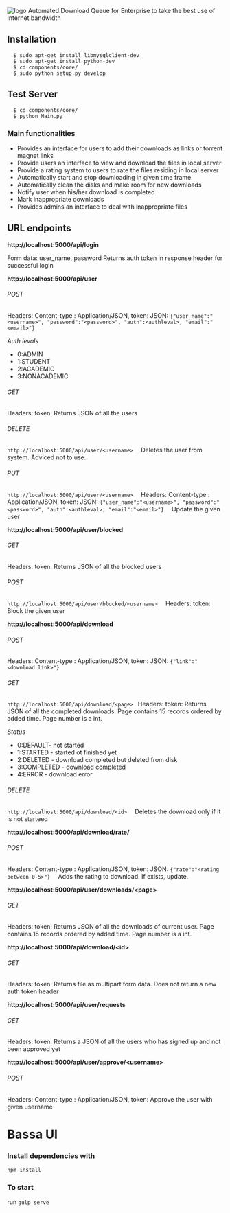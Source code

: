
![logo](http://gdurl.com/7XYK)
Automated Download Queue for Enterprise to take the best use of Internet bandwidth

## Installation
```
  $ sudo apt-get install libmysqlclient-dev
  $ sudo apt-get install python-dev
  $ cd components/core/
  $ sudo python setup.py develop
```

## Test Server
```
  $ cd components/core/
  $ python Main.py
```

### Main functionalities
* Provides an interface for users to add their downloads as links or torrent magnet links
* Provide users  an interface to view and download the files in local server
* Provide a rating system to users to rate the files residing in local server
* Automatically start and stop downloading in given time frame
* Automatically clean the disks and make room for new downloads
* Notify user when his/her download is completed
* Mark inappropriate downloads
* Provides admins an interface to deal with inappropriate files

## URL endpoints

**http://localhost:5000/api/login**

Form data: user_name, password
Returns auth token in response header for successful login

**http://localhost:5000/api/user**
###### POST
Headers: Content-type : Application/JSON, token: <auth token>
JSON: ```{"user_name":"<username>", "password":"<password>", "auth":<authleval>, "email":"<email>"}  ```

*Auth levals*
* 0:ADMIN
* 1:STUDENT
* 2:ACADEMIC
* 3:NONACADEMIC

###### GET
Headers: token: <auth token>
Returns JSON of all the users
###### DELETE
```http://localhost:5000/api/user/<username>  ```
Deletes the user from system. Adviced not to use.

###### PUT
```http://localhost:5000/api/user/<username>  ```
Headers: Content-type : Application/JSON, token: <auth token>
JSON: ```{"user_name":"<username>", "password":"<password>", "auth":<authleval>, "email":"<email>"}  ```
Update the given user

**http://localhost:5000/api/user/blocked**
###### GET
Headers: token: <auth token>
Returns JSON of all the blocked users
###### POST
```http://localhost:5000/api/user/blocked/<username>  ```
Headers: token: <auth token>
Block the given user

**http://localhost:5000/api/download**
###### POST
Headers: Content-type : Application/JSON, token: <auth token>
JSON: ```{"link":"<download link>"}  ```
###### GET
```http://localhost:5000/api/download/<page> ```
Headers: token: <auth token>
Returns JSON of all the completed downloads. Page contains 15 records ordered by added time. Page number is a int.

*Status*
* 0:DEFAULT- not started
* 1:STARTED - started ot finished yet
* 2:DELETED - download completed but deleted from disk
* 3:COMPLETED - download completed
* 4:ERROR - download error

###### DELETE
```http://localhost:5000/api/download/<id>  ```
Deletes the download only if it is not starteed

**http://localhost:5000/api/download/rate/<id>**
###### POST
Headers: Content-type : Application/JSON, token: <auth token>
JSON: ```{"rate":"<rating between 0-5>"}  ```
Adds the rating to download. If exists, update.

**http://localhost:5000/api/user/downloads/\<page\>**
###### GET
Headers: token: <auth token>
Returns JSON of all the downloads of current user. Page contains 15 records ordered by added time. Page number is a int.

**http://localhost:5000/api/download/\<id\>**
###### GET
Headers: token: <auth token>
Returns file as multipart form data. Does not return a new auth token header

**http://localhost:5000/api/user/requests**
###### GET
Headers: token: <auth token>
Returns a JSON of all the users who has signed up and not been approved yet

**http://localhost:5000/api/user/approve/\<username\>**
###### POST
Headers: Content-type : Application/JSON, token: <auth token>
Approve the user with given username

# Bassa UI

### Install dependencies with

`npm install`

### To start
run `gulp serve`
